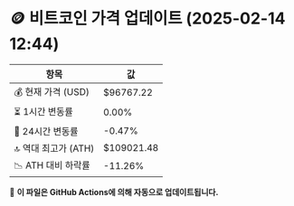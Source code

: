 # 🪙 비트코인 가격 업데이트 (2025-02-14 12:44)

| 항목                | 값 |
|--------------------|----------------|
| 💰 현재 가격 (USD) | $96767.22 |
| ⏳ 1시간 변동률    | 0.00% |
| 📆 24시간 변동률   | -0.47% |
| 🔝 역대 최고가 (ATH) | $109021.48 |
| 📉 ATH 대비 하락률 | -11.26% |

🔄 **이 파일은 GitHub Actions에 의해 자동으로 업데이트됩니다.**
